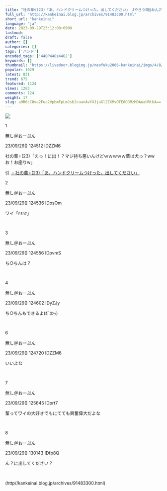 ```yaml
---
title: "社の輩♀(23)「あ、ハンドクリームつけった。出してください」 Jやきう関@おんJ"
full_url: "http://kankeinai.blog.jp/archives/91483300.html"
short_url: "kankeinai"
language: "ja"
date: 2023-09-29T23:12:00+0900
lastmod: 
draft: false
author: []
categories: []
tags: ['ハンド']
encoded_tags: ['44OP44Oz44OJ']
keywords: []
thumbnail: "https://livedoor.blogimg.jp/neofuku2006-kankeinai/imgs/4/8/4837e537-s.jpg"
popular: 1029
latest: 831
trend: 675
featured: 1124
views: 1283
comments: 124
weight: 17
slug: aHR0cC8va2Fua2VpbmFpLmJsb2cuanAvYXJjaGl2ZXMvOTE0ODMzMDAuaHRtbA==
---
```


![](https://livedoor.blogimg.jp/neofuku2006-kankeinai/imgs/4/8/4837e537-s.jpg)

<div><p class='t_h'>1 <p>無し＠おーぷん</p> <p> 23/09/29() 124512 IDZZM6</p></p><p class='t_b'> 社の輩♀(23)「えっ！に出！？マジ持ち悪いんけどｗｗｗｗｗ輩は犬っ？wwお！お座りw」 </p><p>引 <a href='http//2chspa.com/thread/livejupiter/1695959112' target='_blank'>・</a><a href='https//hayabusa.open2ch.net/test/read.cgi/livejupiter/1695959112/' target='_blank'>社の輩♀(23)「あ、ハンドクリームつけった。出してください」</a></p><p class='t_h'>2 <p>無し＠おーぷん</p> <p> 23/09/29() 124536 IDosOm</p></p> <p class='t_b'> ワイ「ﾊｧﾊｧ」 </p><br> <p class='t_h'>3 <p>無し＠おーぷん</p> <p> 23/09/29() 124556 IDpvmS</p></p> <p class='t_b'> ち○ちんは？ </p><br> <p class='t_h'>4 <p>無し＠おーぷん</p> <p> 23/09/29() 124602 IDyZJy</p></p> <p class='t_b'> ち○ちんもできるよ(ﾎﾞﾛﾝｯ) </p><br> <p class='t_h'>6 <p>無し＠おーぷん</p> <p> 23/09/29() 124720 IDZZM6</p></p> <p class='t_b'> いいよな </p><br> <p class='t_h'>7 <p>無し＠おーぷん</p> <p> 23/09/29() 125645 IDprt7</p></p> <p class='t_b'> 輩ってワイの大好きでもにてても興奮偉大だよな </p><br> <p class='t_h'>8 <p>無し＠おーぷん</p> <p> 23/09/29() 130143 IDfp8Q</p></p> <p class='t_b'> ん？に出してください？ </p><br> <img border='0' width='1' height='1' src='https//www19.a8.net/0.gif?a8mat=2BJK9W+3WIBJM+249K+BWGDT' alt=''> </div>

(http//kankeinai.blog.jp/archives/91483300.html)
